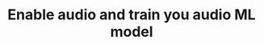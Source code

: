 ---
title: "Enable audio and train you audio ML model"
permalink: /docs/projects/waterlevel/
redirect_to: https://azure.github.io/Vision-AI-DevKit-Pages/docs/community_project03
excerpt: "Train ML model using audio files captured by the Vision AI DevKit."
header:
  overlay_image: /assets/images/node-graphic.png
  overlay_full: true
  teaser: /assets/images/WN_audio.png
difficulty: MEDIUM
last_modified_at: 2019-09-27
---